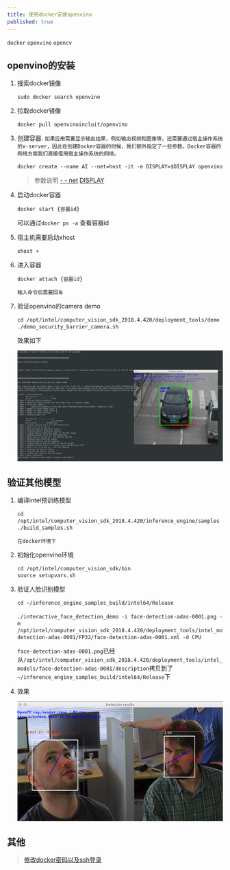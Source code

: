 ```yaml
---
title: 使用docker安装openvino
published: true
---
```


`docker` `openvino` `opencv`

## openvino的安装

1. 搜索docker镜像

   ```
   sudo docker search openvino
   ```

2. 拉取docker镜像

   ```
   docker pull openvinoincluit/openvino
   ```

3. 创建容器. `如果应用需要显示输出结果，例如输出视频和图像等，还需要通过宿主操作系统的x-server，因此在创建Docker容器的时候，我们额外指定了一些参数。Docker容器的网络方面我们直接借用宿主操作系统的网络。`

   ```
   docker create --name AI --net=host -it -e DISPLAY=$DISPLAY openvino
   ```

   > 参数说明 [ - - net](https://www.cnblogs.com/gispathfinder/p/5871043.html)  [DISPLAY](https://www.cnblogs.com/ruiyang-/p/10185840.html)

4. 启动docker容器

   ```
   docker start {容器id}
   ```

   可以通过`docker ps -a` 查看容器id

5. 宿主机需要启动xhost

   ```
   xhost +
   ```

6. 进入容器

   ```
   docker attach {容器id}
   ```

   `输入命令后需要回车`

7. 验证openvino的camera demo

   ```
   cd /opt/intel/computer_vision_sdk_2018.4.420/deployment_tools/demo
   ./demo_security_barrier_camera.sh 
   ```

   效果如下

   ![demo_security_barrier_camera.sh](../Resource/img/2019-06-01-Use-Docker-To-Run-OpenVINO/car.png)



## 验证其他模型

1. 编译intel预训练模型

   ```
   cd /opt/intel/computer_vision_sdk_2018.4.420/inference_engine/samples
   ./build_samples.sh 
   ```

   `在docker环境下`

2. 初始化openvino环境

   ```
   cd /opt/intel/computer_vision_sdk/bin
   source setupvars.sh
   ```

3. 验证人脸识别模型

   ```
   cd ~/inference_engine_samples_build/intel64/Release
   
   ./interactive_face_detection_demo -i face-detection-adas-0001.png -m /opt/intel/computer_vision_sdk_2018.4.420/deployment_tools/intel_models/face-detection-adas-0001/FP32/face-detection-adas-0001.xml -d CPU
   ```

   `face-detection-adas-0001.png`已经从`/opt/intel/computer_vision_sdk_2018.4.420/deployment_tools/intel_models/face-detection-adas-0001/description`拷贝到了`~/inference_engine_samples_build/intel64/Release`下

4. 效果

   ![face](../Resource/img/2019-06-01-Use-Docker-To-Run-OpenVINO/face.png)



## 其他

> [修改docker密码以及ssh登录](http://www.fecshop.com/topic/592)

   

   

   

   
